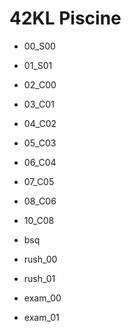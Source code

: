 # 42KL Piscine

- 00_S00

- 01_S01

- 02_C00

- 03_C01

- 04_C02

- 05_C03

- 06_C04

- 07_C05

- 08_C06

- 10_C08

- bsq

- rush_00

- rush_01

- exam_00

- exam_01
